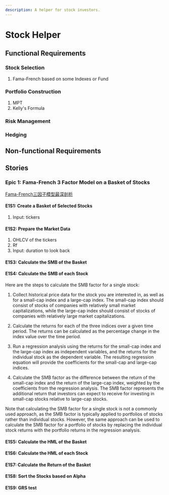 ```yaml
---
description: A helper for stock investors.
---
```


# Stock Helper

## Functional Requirements

### Stock Selection

1. Fama-French based on some Indexes or Fund

### Portfolio Construction

1. MPT
2. Kelly's Formula

### Risk Management

### Hedging

## Non-functional Requirements

## Stories

### Epic 1: Fama-French 3 Factor Model on a Basket of Stocks

[Fama-French三因子模型最深剖析](https://www.bilibili.com/video/BV11Y411x7jy/?spm_id_from=333.999.0.0&vd_source=3caf1cf2eb94db028e6f5b496be93bc8)

#### E1S1: Create a Basket of Selected Stocks

1. Input: tickers

#### E1S2: Prepare the Market Data

1. OHLCV of the tickers
2. Rf
3. Input: duration to look back

#### E1S3: Calculate the SMB of the Basket

#### E1S4: Calculate the SMB of each Stock

Here are the steps to calculate the SMB factor for a single stock:

1. Collect historical price data for the stock you are interested in, as well as for a small-cap index and a large-cap index. The small-cap index should consist of stocks of companies with relatively small market capitalizations, while the large-cap index should consist of stocks of companies with relatively large market capitalizations.

2. Calculate the returns for each of the three indices over a given time period. The returns can be calculated as the percentage change in the index value over the time period.

3. Run a regression analysis using the returns for the small-cap index and the large-cap index as independent variables, and the returns for the individual stock as the dependent variable. The resulting regression equation will provide the coefficients for the small-cap and large-cap indices.

4. Calculate the SMB factor as the difference between the return of the small-cap index and the return of the large-cap index, weighted by the coefficients from the regression analysis. The SMB factor represents the additional return that investors can expect to receive for investing in small-cap stocks relative to large-cap stocks.

Note that calculating the SMB factor for a single stock is not a commonly used approach, as the SMB factor is typically applied to portfolios of stocks rather than individual stocks. However, the same approach can be used to calculate the SMB factor for a portfolio of stocks by replacing the individual stock returns with the portfolio returns in the regression analysis.

#### E1S5: Calculate the HML of the Basket

#### E1S6: Calculate the HML of each Stock

#### E1S7: Calculate the Return of the Basket

#### E1S8: Sort the Stocks based on Alpha

#### E1S9: GRS test

